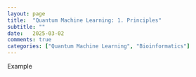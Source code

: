 ```yaml
---
layout: page
title:  "Quantum Machine Learning: 1. Principles"
subtitle: ""
date:	2025-03-02
comments: true
categories: ["Quantum Machine Learning", "Bioinformatics"]
---
```


Example